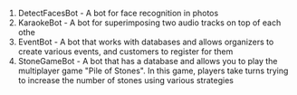 1) DetectFacesBot - A bot for face recognition in photos
2) KaraokeBot - A bot for superimposing two audio tracks on top of each othe
3) EventBot - A bot that works with databases and allows organizers to create various events, and customers to register for them
4) StoneGameBot - A bot that has a database and allows you to play the multiplayer game "Pile of Stones". In this game, players take turns trying to increase the number of stones using various strategies
